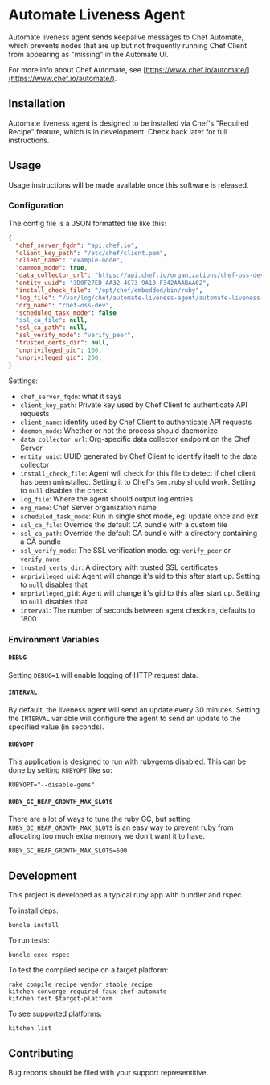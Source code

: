 # Automate Liveness Agent

Automate liveness agent sends keepalive messages to Chef Automate, which
prevents nodes that are up but not frequently running Chef Client from
appearing as "missing" in the Automate UI.

For more info about Chef Automate, see [https://www.chef.io/automate/](https://www.chef.io/automate/).

## Installation

Automate liveness agent is designed to be installed via Chef's "Required
Recipe" feature, which is in development. Check back later for full
instructions.

## Usage

Usage instructions will be made available once this software is
released.

### Configuration

The config file is a JSON formatted file like this:

```json
{
  "chef_server_fqdn": "api.chef.io",
  "client_key_path": "/etc/chef/client.pem",
  "client_name": "example-node",
  "daemon_mode": true,
  "data_collector_url": "https://api.chef.io/organizations/chef-oss-dev/data-collector",
  "entity_uuid": "3D0F27ED-AA32-4C73-9A18-F342AAABAA62",
  "install_check_file": "/opt/chef/embedded/bin/ruby",
  "log_file": "/var/log/chef/automate-liveness-agent/automate-liveness-agent.log",
  "org_name": "chef-oss-dev",
  "scheduled_task_mode": false
  "ssl_ca_file": null,
  "ssl_ca_path": null,
  "ssl_verify_mode": "verify_peer",
  "trusted_certs_dir": null,
  "unprivileged_uid": 100,
  "unprivileged_gid": 200,
}

```

Settings:

* `chef_server_fqdn`: what it says
* `client_key_path`: Private key used by Chef Client to authenticate API
  requests
* `client_name`: identity used by Chef Client to authenticate API
  requests
* `daemon_mode`: Whether or not the process should daemonize
* `data_collector_url`: Org-specific data collector endpoint on the Chef
  Server
* `entity_uuid`: UUID generated by Chef Client to identify itself to the
  data collector
* `install_check_file`: Agent will check for this file to detect if chef
  client has been uninstalled. Setting it to Chef's `Gem.ruby` should
  work. Setting to `null` disables the check
* `log_file`: Where the agent should output log entries
* `org_name`: Chef Server organization name
* `scheduled_task_mode`: Run in single shot mode, eg: update once and exit
* `ssl_ca_file`: Override the default CA bundle with a custom file
* `ssl_ca_path`: Override the default CA bundle with a directory containing
  a CA bundle
* `ssl_verify_mode`: The SSL verification mode. eg: `verify_peer` or `verify_none`
* `trusted_certs_dir`: A directory with trusted SSL certificates
* `unprivileged_uid`: Agent will change it's uid to this after start up.
  Setting to `null` disables that
* `unprivileged_gid`: Agent will change it's gid to this after start up.
  Setting to `null` disables that
* `interval`: The number of seconds between agent checkins, defaults to 1800

### Environment Variables

#### `DEBUG`

Setting `DEBUG=1` will enable logging of HTTP request data.

#### `INTERVAL`

By default, the liveness agent will send an update every 30 minutes.
Setting the `INTERVAL` variable will configure the agent to send an
update to the specified value (in seconds).

#### `RUBYOPT`

This application is designed to run with rubygems disabled. This can be
done by setting `RUBYOPT` like so:

```
RUBYOPT="--disable-gems"
```

#### `RUBY_GC_HEAP_GROWTH_MAX_SLOTS`

There are a lot of ways to tune the ruby GC, but setting
`RUBY_GC_HEAP_GROWTH_MAX_SLOTS` is an easy way to prevent ruby from
allocating too much extra memory we don't want it to have.

```
RUBY_GC_HEAP_GROWTH_MAX_SLOTS=500
```

## Development

This project is developed as a typical ruby app with bundler and rspec.

To install deps:

```
bundle install
```

To run tests:

```
bundle exec rspec
```

To test the compiled recipe on a target platform:

```
rake compile_recipe vendor_stable_recipe
kitchen converge required-faux-chef-automate
kitchen test $target-platform
```

To see supported platforms:

```
kitchen list
```

## Contributing

Bug reports should be filed with your support representitive.


